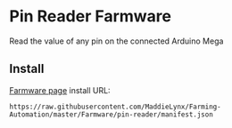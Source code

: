 # Pin Reader Farmware
Read the value of any pin on the connected Arduino Mega

## Install
[Farmware page](https://my.farmbot.io/app/farmware) install URL:
```
https://raw.githubusercontent.com/MaddieLynx/Farming-Automation/master/Farmware/pin-reader/manifest.json
```

